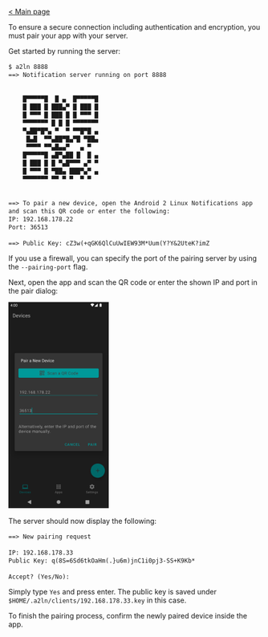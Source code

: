 [< Main page](index.md)

To ensure a secure connection including authentication and encryption, you must pair your app with your server.

Get started by running the server:
```
$ a2ln 8888
==> Notification server running on port 8888
                             
                             
    █▀▀▀▀▀█  █ ▄  █▀▀▀▀▀█    
    █ ███ █ ███▄▀ █ ███ █    
    █ ▀▀▀ █ ███ █ █ ▀▀▀ █    
    ▀▀▀▀▀▀▀ █ █ █ ▀▀▀▀▀▀▀    
    ▀▄██▀█▀▄ ▀  ▀ ▀▀█▀█ ▄    
     █▄█  ▀▀▄██▀█▄▀█ ▀██▄    
     ▀▀▀▀ ▀▀▄█▄▄▀   ▄ ▀      
    █▀▀▀▀▀█ ▄█▀▄██ █  █ ▄    
    █ ███ █ █ ▀▄█▀▀▀ ▄▀ ▀    
    █ ▀▀▀ █ ▀██▄ ███▀▄▀ ▄    
    ▀▀▀▀▀▀▀ ▀▀ ▀ ▀  ▀ ▀      
                             
                             
==> To pair a new device, open the Android 2 Linux Notifications app and scan this QR code or enter the following:
IP: 192.168.178.22
Port: 36513

==> Public Key: cZ3w(+qGK6QlCuUwIEW93M*Uum(Y?Y&2UteK?imZ
```
If you use a firewall, you can specify the port of the pairing server by using the `--pairing-port` flag.

Next, open the app and scan the QR code or enter the shown IP and port in the pair dialog:

<img src="https://raw.githubusercontent.com/patri9ck/a2ln-app/main/fastlane/metadata/android/en-US/images/phoneScreenshots/pair.png" width="200"/>

The server should now display the following:
```
==> New pairing request

IP: 192.168.178.33
Public Key: q(8S=6Sd6tkOaHm(.}u6m)jnC1i0pj3-SS+K9Kb*

Accept? (Yes/No): 
```

Simply type `Yes` and press enter. The public key is saved under `$HOME/.a2ln/clients/192.168.178.33.key` in this case.

To finish the pairing process, confirm the newly paired device inside the app.
